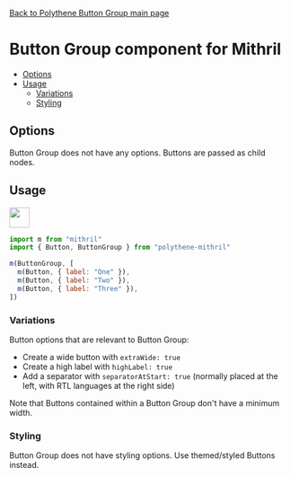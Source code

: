 [Back to Polythene Button Group main page](../button-group.md)

# Button Group component for Mithril

<!-- MarkdownTOC autolink="true" autoanchor="true" bracket="round" levels="1,2,3" -->

- [Options](#options)
- [Usage](#usage)
  - [Variations](#variations)
  - [Styling](#styling)

<!-- /MarkdownTOC -->

<a id="options"></a>
## Options

Button Group does not have any options. Buttons are passed as child nodes.


<a id="usage"></a>
## Usage

<a href="https://flems.io/#0=N4IgtglgJlA2CmIBcAWAnAOgIwHYA0IAZhAgM7IDaoAdgIZiJIgYAWALmLCAQMYD21NvEHIQAHlI8AThAAObAASkpPALwAdEOzazSSAPT6ptAO4BzCGwz8w+gIJS2LAK5SAwggbVS+2X1gAnk7C8PrU8AAebL60PADWtGbwPn6BweEAtJBOMrD6UBCk0alBLCFZliy5GUW01FC0sALwGABWpJoAfGL6kjLynerUEtJyispqmtq6BkamFlY29o4u7p7CKf6lIWGRxbEJSZtpZZk8pD4FRb5b6fAZ56Q1bHUNTeFtHSDdvaMDQ0NuCBSPAEDw2BABOQmFgkAA2AAMIAAvngaPRGMx2kD+IJhGxRIYIGA-I4FMAFAARYwmeBSPAKABKtEK8CgACFnGw2AIGQBJXEMgAyhTYwtFABUSPAFMiFIQpHwwApNCU7hUciRNENcUVyQpOdyBABxRXOWQMw086gMuLwAKkBlSYRQOl02UKVQKNWneAAbiGhgUxNJigpVoEbgAylGPQqlSqQD7yo9tdRdWGDVzrdHY3KvcnwrmA9QhhHqLmMLQYFG2AEEAAKTQYABG2YEGTMZtkGWCDCgvb4ZjMCE0DOAQwU8oEbAA+qQIAAveBIKdr9cbrAADjwk+nglntIgZnYq4355wCIRu+oU-4TSks9gx-Ys5bBy7fGc9VXmgAxIQgFjkMyIAJQljqUKKG2RrUAA8vIpCegoFB7hOt5rtAv4gJYjQQDwwEYVOsC0C2oLYXyhHrkU9YruSe7roQM61rR2G4c+BEgAxsp7qiaHcVhiYtv4UBUWuJFkbA2HsmJU40Qgq7oeeTGCAA6vAL5sKuaBXtxyK8TeU5KZhUDYd+rpSM+4SyQoEnkYmACqNnyXRxnrsJUgWeyfBGmA2EAEyyBESj+NACg8K4zqCG4-h8FINlTmAtBSBY1Deb52EZIFERpuu+kYXxGFucGpmJvecU2XZUmJnYzl1gp9FEWu5VSNhzqiVxTX5VOhUALoQemUEKHYsiyMhxkCBA1CWKuABu1B8K6nqdI164ZkooLwOCbLlshYAYEUzr0A2wBgSW65wS2rRbVYtAXMe1ANvNi0tLUQjjtxcmbdtHLtjaengQZe6zRA8AmKuJ1KC8QiyqBy3cWADblqaX4WgoMHWghbCkBgSWyA2fCIfDTWJUjf0fST4mkfZhPYxgVWGeeCh7MYqnQHRbBSM48CM+eHkWaunPc7zG5TXEq6EI0IIi2tJEXAAchi2EYx2n7mr2ZT9oOw6jtwn1rkIUQsQ1tM4y5MtriCYJCKVpsYGFqiO1DtBCAd302+WDagfbUAW1O8CzfieirUzU4CDwHHiwoXvLc7rtWzdO1-QTiGgfrPX62B3GgWn1DIgN+1gF+ggNlAfARV4VjCVAAQMiNsiA9QOJKrI0pSKI76SUCCfgpC3iiAArFuSBYAAzCiaIgHQDCiNYFzN3iIhMCivUEFZcTQlQU8YqI2RVCQAACJFCEUQKuFwTDTHohjfrIcRmNYSr6HvuQH1g2AYHCz+VLknxAnWshMR9DGBPdEM8mAvxIM8I6YAj4u2SASAg59RBX1mLfe+j9bCQNgNA+A9A34fwRL0TmeD9rYgIAAoBfwCTIl6siIAA" target="_blank"><img src="https://arthurclemens.github.io/assets/polythene/docs/try-out-green.gif" height="36" /></a>


~~~javascript
import m from "mithril"
import { Button, ButtonGroup } from "polythene-mithril"

m(ButtonGroup, [
  m(Button, { label: "One" }),
  m(Button, { label: "Two" }),
  m(Button, { label: "Three" }),
])
~~~

<a id="variations"></a>
### Variations

Button options that are relevant to Button Group:

* Create a wide button with `extraWide: true`
* Create a high label with `highLabel: true`
* Add a separator with `separatorAtStart: true` (normally placed at the left, with RTL languages at the right side)

Note that Buttons contained within a Button Group don't have a minimum width.


<a id="styling"></a>
### Styling

Button Group does not have styling options. Use themed/styled Buttons instead.
